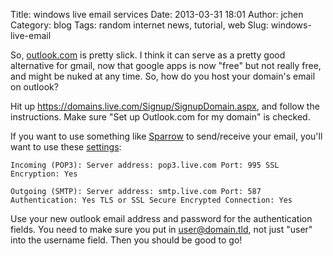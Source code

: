 Title: windows live email services
Date: 2013-03-31 18:01
Author: jchen
Category: blog
Tags: random internet news, tutorial, web
Slug: windows-live-email

So, [outlook.com][] is pretty slick. I think it can serve as a pretty
good alternative for gmail, now that google apps is now "free" but not
really free, and might be nuked at any time. So, how do you host your
domain's email on outlook?

Hit up <https://domains.live.com/Signup/SignupDomain.aspx>, and follow
the instructions. Make sure "Set up Outlook.com for my domain" is
checked.

If you want to use something like [Sparrow][] to send/receive your
email, you'll want to use these [settings][]:

`Incoming (POP3): Server address: pop3.live.com Port: 995 SSL Encryption: Yes`

`Outgoing (SMTP): Server address: smtp.live.com Port: 587 Authentication: Yes TLS or SSL Secure Encrypted Connection: Yes`

Use your new outlook email address and password for the authentication
fields. You need to make sure you put in user@domain.tld, not just
"user" into the username field. Then you should be good to go!

  [outlook.com]: http://outlook.com "outlook.com"
  [Sparrow]: http://www.sparrowmailapp.com/ "sparrow"
  [settings]: http://windows.microsoft.com/en-US/windows/outlook/send-receive-from-app
    "outlook pop3 smtp"

